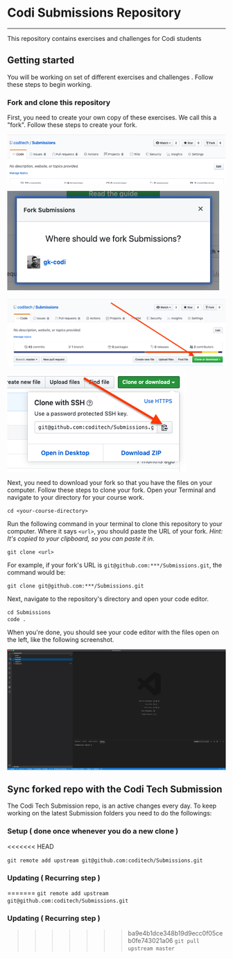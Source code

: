 # Codi Submissions Repository

---

This repository contains exercises and challenges for Codi students

## Getting started

You will be working on set of different exercises and challenges . Follow these steps to begin working.

### Fork and clone this repository

First, you need to create your own copy of these exercises. We call this a "fork". Follow these steps to create your fork.

![Screenshot showing the fork button in GitHub](/assets/images/fork-start.png)

![Screenshot showing how to fork to your user account](/assets/images/fork-user-account.png)

![Screenshot showing the clone details](/assets/images/fork-clone.png)

![Screenshot showing the button to copy the clone details](/assets/images/fork-copy-url.png)

Next, you need to download your fork so that you have the files on your computer. Follow these steps to clone your fork. Open your Terminal and navigate to your directory for your course work.

```
cd <your-course-directory>
```

Run the following command in your terminal to clone this repository to your computer. Where it says `<url>`, you should paste the URL of your fork. _Hint: It's copied to your clipboard, so you can paste it in._

```
git clone <url>
```

For example, if your fork's URL is `git@github.com:***/Submissions.git`, the command would be:

```
git clone git@github.com:***/Submissions.git
```

Next, navigate to the repository's directory and open your code editor.

```
cd Submissions
code .
```

When you're done, you should see your code editor with the files open on the left, like the following screenshot.

![Screenshot showing the project open in your editor](/assets/images/fork-editor.png)

## Sync forked repo with the Codi Tech Submission

The Codi Tech Submission repo, is an active changes every day.
To keep working on the latest Submission folders you need to do the followings:

### Setup ( done once whenever you do a new clone )
<<<<<<< HEAD

`git remote add upstream git@github.com:coditech/Submissions.git`

### Updating ( Recurring step )

=======
`git remote add upstream git@github.com:coditech/Submissions.git`

### Updating ( Recurring step )
>>>>>>> ba9e4b1dce348b19d9ecc0f05ceb0fe743021a06
`git pull upstream master`

